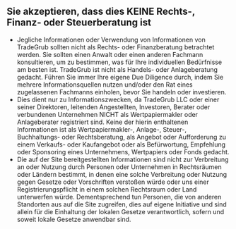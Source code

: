 ## Sie akzeptieren, dass dies KEINE Rechts-, Finanz- oder Steuerberatung ist

- Jegliche Informationen oder Verwendung von Informationen von TradeGrub sollten nicht als Rechts- oder Finanzberatung betrachtet werden. Sie sollten einen Anwalt oder einen anderen Fachmann konsultieren, um zu bestimmen, was für Ihre individuellen Bedürfnisse am besten ist.
TradeGrub ist nicht als Handels- oder Anlageberatung gedacht. Führen Sie immer Ihre eigene Due Diligence durch, indem Sie mehrere Informationsquellen nutzen und/oder den Rat eines zugelassenen Fachmanns einholen, bevor Sie handeln oder investieren.
- Dies dient nur zu Informationszwecken, da TradeGrub LLC oder einer seiner Direktoren, leitenden Angestellten, Investoren, Berater oder verbundenen Unternehmen NICHT als Wertpapiermakler oder Anlageberater registriert sind. Keine der hierin enthaltenen Informationen ist als Wertpapiermakler-, Anlage-, Steuer-, Buchhaltungs- oder Rechtsberatung, als Angebot oder Aufforderung zu einem Verkaufs- oder Kaufangebot oder als Befürwortung, Empfehlung oder Sponsoring eines Unternehmens, Wertpapiers oder Fonds gedacht.
- Die auf der Site bereitgestellten Informationen sind nicht zur Verbreitung an oder Nutzung durch Personen oder Unternehmen in Rechtsräumen oder Ländern bestimmt, in denen eine solche Verbreitung oder Nutzung gegen Gesetze oder Vorschriften verstoßen würde oder uns einer Registrierungspflicht in einem solchen Rechtsraum oder Land unterwerfen würde. Dementsprechend tun Personen, die von anderen Standorten aus auf die Site zugreifen, dies auf eigene Initiative und sind allein für die Einhaltung der lokalen Gesetze verantwortlich, sofern und soweit lokale Gesetze anwendbar sind.

